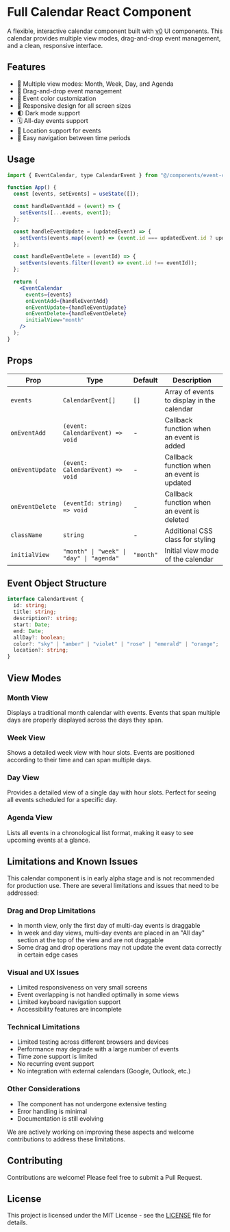 # Full Calendar React Component

A flexible, interactive calendar component built with [v0](https://v0.dev/) UI components. This calendar provides multiple view modes, drag-and-drop event management, and a clean, responsive interface.

## Features

- 📅 Multiple view modes: Month, Week, Day, and Agenda
- 🔄 Drag-and-drop event management
- 🎨 Event color customization
- 📱 Responsive design for all screen sizes
- 🌓 Dark mode support
- 🗓️ All-day events support
- 📍 Location support for events
- 🔄 Easy navigation between time periods

## Usage

```jsx
import { EventCalendar, type CalendarEvent } from "@/components/event-calendar";

function App() {
  const [events, setEvents] = useState([]);

  const handleEventAdd = (event) => {
    setEvents([...events, event]);
  };

  const handleEventUpdate = (updatedEvent) => {
    setEvents(events.map((event) => (event.id === updatedEvent.id ? updatedEvent : event)));
  };

  const handleEventDelete = (eventId) => {
    setEvents(events.filter((event) => event.id !== eventId));
  };

  return (
    <EventCalendar
      events={events}
      onEventAdd={handleEventAdd}
      onEventUpdate={handleEventUpdate}
      onEventDelete={handleEventDelete}
      initialView="month"
    />
  );
}
```

## Props

| Prop            | Type                                     | Default   | Description                                |
| --------------- | ---------------------------------------- | --------- | ------------------------------------------ |
| `events`        | `CalendarEvent[]`                        | `[]`      | Array of events to display in the calendar |
| `onEventAdd`    | `(event: CalendarEvent) => void`         | -         | Callback function when an event is added   |
| `onEventUpdate` | `(event: CalendarEvent) => void`         | -         | Callback function when an event is updated |
| `onEventDelete` | `(eventId: string) => void`              | -         | Callback function when an event is deleted |
| `className`     | `string`                                 | -         | Additional CSS class for styling           |
| `initialView`   | `"month" \| "week" \| "day" \| "agenda"` | `"month"` | Initial view mode of the calendar          |

## Event Object Structure

```typescript
interface CalendarEvent {
  id: string;
  title: string;
  description?: string;
  start: Date;
  end: Date;
  allDay?: boolean;
  color?: "sky" | "amber" | "violet" | "rose" | "emerald" | "orange";
  location?: string;
}
```

## View Modes

### Month View

Displays a traditional month calendar with events. Events that span multiple days are properly displayed across the days they span.

### Week View

Shows a detailed week view with hour slots. Events are positioned according to their time and can span multiple days.

### Day View

Provides a detailed view of a single day with hour slots. Perfect for seeing all events scheduled for a specific day.

### Agenda View

Lists all events in a chronological list format, making it easy to see upcoming events at a glance.

## Limitations and Known Issues

This calendar component is in early alpha stage and is not recommended for production use. There are several limitations and issues that need to be addressed:

### Drag and Drop Limitations
- In month view, only the first day of multi-day events is draggable
- In week and day views, multi-day events are placed in an "All day" section at the top of the view and are not draggable
- Some drag and drop operations may not update the event data correctly in certain edge cases

### Visual and UX Issues
- Limited responsiveness on very small screens
- Event overlapping is not handled optimally in some views
- Limited keyboard navigation support
- Accessibility features are incomplete

### Technical Limitations
- Limited testing across different browsers and devices
- Performance may degrade with a large number of events
- Time zone support is limited
- No recurring event support
- No integration with external calendars (Google, Outlook, etc.)

### Other Considerations
- The component has not undergone extensive testing
- Error handling is minimal
- Documentation is still evolving

We are actively working on improving these aspects and welcome contributions to address these limitations.

## Contributing

Contributions are welcome! Please feel free to submit a Pull Request.

## License

This project is licensed under the MIT License - see the [LICENSE](LICENSE.md) file for details.
